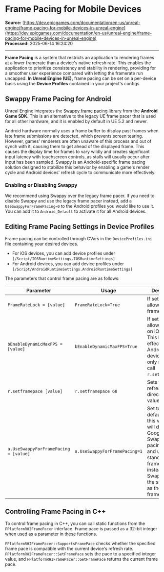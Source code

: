 # Frame Pacing for Mobile Devices

**Source:** [https://dev.epicgames.com/documentation/en-us/unreal-engine/frame-pacing-for-mobile-devices-in-unreal-engine](https://dev.epicgames.com/documentation/en-us/unreal-engine/frame-pacing-for-mobile-devices-in-unreal-engine)  
**Processed:** 2025-06-14 16:24:20

---

**Frame Pacing** is a system that restricts an application to rendering frames at a lower framerate than a device's native refresh rate. This enables the application to prioritize consistency and stability in rendering, providing for a smoother user experience compared with letting the framerate run uncapped. **In Unreal Engine (UE),** frame pacing can be set on a per-device basis using the **Device Profiles** contained in your project's configs.

## Swappy Frame Pacing for Android

Unreal Engine integrates the [Swappy frame pacing library](https://developer.android.com/games/sdk/frame-pacing) from the **Android Game SDK**. This is an alternative to the legacy UE frame pacer that is used for all other hardware, and it is enabled by default in UE 5.2 and newer.

Android hardware normally uses a frame buffer to display past frames when late frame submissions are detected, which prevents screen tearing. However, games' renderers are often unaware of this process and out of synch with it, causing them to get ahead of the displayed frame. This causes the display time for frames to vary wildly and creates significant input latency with touchscreen controls, as stalls will usually occur after input has been sampled. Swappy is an Android-specific frame pacing solution designed to stabilize this behavior by enabling a game's render cycle and Android devices' refresh cycle to communicate more effectively.

### Enabling or Disabling Swappy

We recommend using Swappy over the legacy frame pacer. If you need to disable Swappy and use the legacy frame pacer instead, add a `UseSwappyForFramePacing=0` to the Android profiles you would like to use it. You can add it to `Android_Default` to activate it for all Android devices.

## Editing Frame Pacing Settings in Device Profiles

Frame pacing can be controlled through CVars in the `DeviceProfiles.ini` file containing your desired devices.

-   For iOS devices, you can add device profiles under `[/Script/IOSRuntimeSettings.IOSRuntimeSettings]`
-   For Android devices, you can add device profiles under `[/Script/AndroidRuntimeSettings.AndroidRuntimeSettings]`

The parameters that control frame pacing are as follows:

| Parameter | Usage | Description |
| --- | --- | --- |
| `FrameRateLock = [value]` | `FrameRateLock=True` | If set to true, allows any frame pacing. |
| `bEnableDynamicMaxFPS = [value]` | `bEnableDynamicMaxFPS=True` | If set to true, allows 120Hz on iOS devices. This has no effect on Android devices, which only need to call `r.setframepace`. |
| `r.setframepace [value]` | `r.setframepace 60` | Sets the refresh rate directly to the value provided. |
| `a.UseSwappyForFramePacing = [value]` | `a.UseSwappyForFramePacing=1` | Set to 1 by default. Setting this value to 0 will disable Google's Swappy frame pacing solution and use the standard UE frame pacer instead. Swappy uses the same CVars as the UE frame pacer. |

## Controlling Frame Pacing in C++

To control frame pacing in C++, you can call static functions from the `FPlatformRHIFramePacer` interface. Frame pace is passed as a 32-bit integer when used as a parameter in these functions.

`FPlatformRHIFramePacer::SupportsFramePace` checks whether the specified frame pace is compatible with the current device's refresh rate. `FPlatformRHIFramePacer::SetFramePace` sets the pace to a specified integer value, and `FPlatformRHIFramePacer::GetFramePace` returns the current frame pace.
